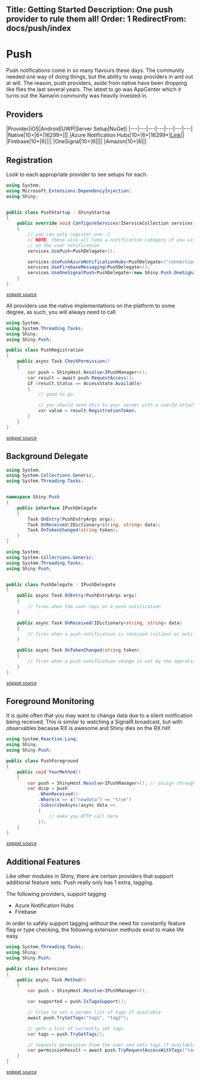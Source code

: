 Title: Getting Started
Description: One push provider to rule them all!
Order: 1
RedirectFrom: docs/push/index
---

# Push
Push notifications come in so many flavours these days.  The community needed one way of doing things, but the ability to swap providers in and out at will.  The reason, push providers, aside from native have been dropping
like flies the last several years.  The latest to go was AppCenter which it turns out the Xamarin community was heavily invested in.  


## Providers
|Provider|iOS|Android|UWP|Server Setup|NuGet|
|---|---|---|---|---|---|---|
|Native|10+|6+|16299+|||
|Azure Notification Hubs|10+|6+|16299+|[Link](https://docs.microsoft.com/en-ca/azure/notification-hubs/)||
|Firebase|10+|6||||
|OneSignal|10+|6||||
|Amazon|10+|6|||

## Registration
Look to each appropriate provider to see setups for each.  

<!-- snippet: PushStartup.cs -->
```cs
using System;
using Microsoft.Extensions.DependencyInjection;
using Shiny;


public class PushStartup : ShinyStartup
{
    public override void ConfigureServices(IServiceCollection services)
    {
        // you can only register one :)
        // NOTE: these also all take a notification category if you wish to have actions available
        // on the user notification
        services.UsePush<PushDelegate>();

        services.UsePushAzureNotificationHubs<PushDelegate>("connection string", "hub name");
        services.UseFirebaseMessaging<PushDelegate>();
        services.UseOneSignalPush<PushDelegate>(new Shiny.Push.OneSignal.OneSignalPushConfig("onesignal appId"));
    }
}
```
<sup>[snippet source](/src/Snippets/PushStartup.cs#L1-L19)</sup>
<!-- endsnippet -->

All providers use the native implementations on the platform to some degree, as such, you will always need to call

<!-- snippet: PushPermissions.cs -->
```cs
using System;
using System.Threading.Tasks;
using Shiny;
using Shiny.Push;

public class PushRegistration
{
    public async Task CheckPermission()
    {
        var push = ShinyHost.Resolve<IPushManager>();
        var result = await push.RequestAccess();
        if (result.Status == AccessState.Available)
        {
            // good to go

            // you should send this to your server with a userId attached if you want to do custom work
            var value = result.RegistrationToken;
        }
    }
}

```
<sup>[snippet source](/src/Snippets/PushPermissions.cs#L1-L21)</sup>
<!-- endsnippet -->

## Background Delegate
<!-- snippet: PushDelegate.cs -->
```cs
using System;
using System.Collections.Generic;
using System.Threading.Tasks;


namespace Shiny.Push
{
    public interface IPushDelegate
    {
        Task OnEntry(PushEntryArgs args);
        Task OnReceived(IDictionary<string, string> data);
        Task OnTokenChanged(string token);
    }
}

```


```cs
using System;
using System.Collections.Generic;
using System.Threading.Tasks;
using Shiny.Push;


public class PushDelegate : IPushDelegate
{
    public async Task OnEntry(PushEntryArgs args)
    {
        // fires when the user taps on a push notification
    }

    public async Task OnReceived(IDictionary<string, string> data)
    {
        // fires when a push notification is received (silient or notification)
    }

    public async Task OnTokenChanged(string token)
    {
        // fires when a push notification change is set by the operating system or provider
    }
}
```
<sup>[snippet source](/src/Snippets/PushDelegate.cs#L1-L23)</sup>
<!-- endsnippet -->


## Foreground Monitoring
It is quite often that you may want to change data due to a silent notification being received.  This is similar to watching a SignalR broadcast, but with observables because RX is awesome and Shiny dies on the RX hill!

<!-- snippet: PushForeground.cs -->
```cs
using System.Reactive.Linq;
using Shiny;
using Shiny.Push;

public class PushForeground
{
    public void YourMethod()
    {
        var push = ShinyHost.Resolve<IPushManager>(); // assign through DI, static, or ShinyHost.Resolve
        var disp = push
            .WhenReceived()
            .Where(x => x["newdata"] == "true")
            .SubscribeAsync(async data =>
            {
                // make you HTTP call here
            });
    }
}

```
<sup>[snippet source](/src/Snippets/PushForeground.cs#L1-L19)</sup>
<!-- endsnippet -->

## Additional Features
Like other modules in Shiny, there are certain providers that support additional feature sets.  Push really only has 1 extra, tagging.

The following providers, support tagging
* Azure Notification Hubs
* Firebase

In order to safely support tagging without the need for constantly feature flag or type checking, the following extension methods exist to make life easy

```cs
using System.Threading.Tasks;
using Shiny;
using Shiny.Push;

public class Extensions
{
    public async Task Method()
    {
        var push = ShinyHost.Resolve<IPushManager>();

        var supported = push.IsTagsSupport();

        // tries to set a params list of tags if available
        await push.TrySetTags("tag1", "tag2");

        // gets a list of currently set tags
        var tags = push.TryGetTags();

        // requests permission from the user and sets tags if available
        var permissionResult = await push.TryRequestAccessWithTags("tag1", "tag2");
    }
}
```
<sup>[snippet source](/src/Snippets/PushExtensions.cs#L1-L22)</sup>
<!-- endsnippet -->
